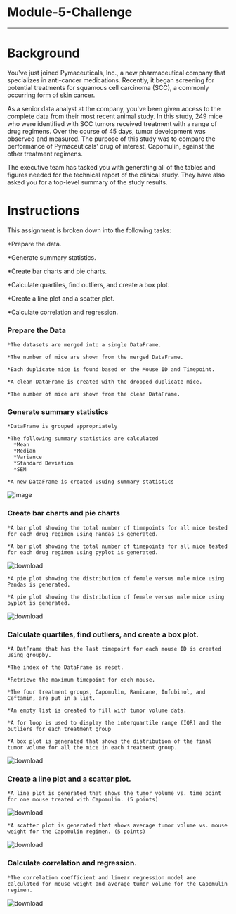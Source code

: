 # Module-5-Challenge
-----------------------------------------------
# Background
You've just joined Pymaceuticals, Inc., a new pharmaceutical company that specializes in anti-cancer medications. Recently, it began screening for potential treatments for squamous cell carcinoma (SCC), a commonly occurring form of skin cancer.

As a senior data analyst at the company, you've been given access to the complete data from their most recent animal study. In this study, 249 mice who were identified with SCC tumors received treatment with a range of drug regimens. Over the course of 45 days, tumor development was observed and measured. The purpose of this study was to compare the performance of Pymaceuticals’ drug of interest, Capomulin, against the other treatment regimens.

The executive team has tasked you with generating all of the tables and figures needed for the technical report of the clinical study. They have also asked you for a top-level summary of the study results.

# Instructions
This assignment is broken down into the following tasks:

  *Prepare the data.

  *Generate summary statistics.

  *Create bar charts and pie charts.

  *Calculate quartiles, find outliers, and create a box plot.

  *Create a line plot and a scatter plot.

  *Calculate correlation and regression.
  
  ### Prepare the Data
    *The datasets are merged into a single DataFrame. 
    
    *The number of mice are shown from the merged DataFrame. 
    
    *Each duplicate mice is found based on the Mouse ID and Timepoint. 
    
    *A clean DataFrame is created with the dropped duplicate mice. 
    
    *The number of mice are shown from the clean DataFrame.
    
  ### Generate summary statistics
    *DataFrame is grouped appropriately
    
    *The following summary statistics are calculated
      *Mean
      *Median
      *Variance
      *Standard Deviation
      *SEM

    *A new DataFrame is created usuing summary statistics
    
![image](https://user-images.githubusercontent.com/121142680/227995847-3838973f-5379-4f10-82af-ff1678931748.png)

    
  ### Create bar charts and pie charts
    *A bar plot showing the total number of timepoints for all mice tested for each drug regimen using Pandas is generated.
    
    *A bar plot showing the total number of timepoints for all mice tested for each drug regimen using pyplot is generated.
![download](https://user-images.githubusercontent.com/121142680/227996964-a9ff1173-f898-4db3-beb7-d17680ac74b4.png)

    
    *A pie plot showing the distribution of female versus male mice using Pandas is generated.
    
    *A pie plot showing the distribution of female versus male mice using pyplot is generated.
    
   
![download](https://user-images.githubusercontent.com/121142680/227996844-ab6aa310-1431-4251-8709-c36e841b2ee9.png)


  ### Calculate quartiles, find outliers, and create a box plot.
    *A DatFrame that has the last timepoint for each mouse ID is created using groupby.
    
    *The index of the DataFrame is reset.
    
    *Retrieve the maximum timepoint for each mouse. 
    
    *The four treatment groups, Capomulin, Ramicane, Infubinol, and Ceftamin, are put in a list. 
    
    *An empty list is created to fill with tumor volume data. 
    
    *A for loop is used to display the interquartile range (IQR) and the outliers for each treatment group 
    
    *A box plot is generated that shows the distribution of the final tumor volume for all the mice in each treatment group.
![download](https://user-images.githubusercontent.com/121142680/227997459-24b2ab88-9314-4b8c-9e81-bf4e5ab61c38.png)


  ### Create a line plot and a scatter plot.
    *A line plot is generated that shows the tumor volume vs. time point for one mouse treated with Capomulin. (5 points)
![download](https://user-images.githubusercontent.com/121142680/227997668-eb224fb2-b95e-4390-a849-573418eb5b13.png)

   
    *A scatter plot is generated that shows average tumor volume vs. mouse weight for the Capomulin regimen. (5 points)
 ![download](https://user-images.githubusercontent.com/121142680/227997711-aa6faf57-f098-4d96-bb32-034df086342c.png)
   
  ### Calculate correlation and regression.
    *The correlation coefficient and linear regression model are calculated for mouse weight and average tumor volume for the Capomulin regimen.
   ![download](https://user-images.githubusercontent.com/121142680/227997820-e7f53797-12c7-4954-a6a3-17bc7e1f3e98.png)   
